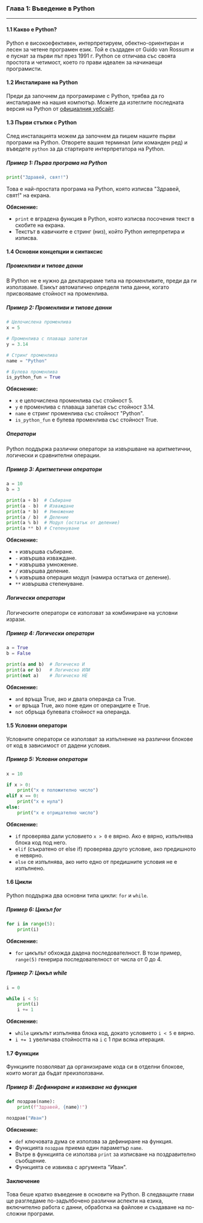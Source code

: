 ### Глава 1: Въведение в Python

---

#### 1.1 Какво е Python?

Python е високоефективен, интерпретируем, обектно-ориентиран и лесен за четене програмен език. Той е създаден от Guido van Rossum и е пуснат за първи път през 1991 г. Python се отличава със своята простота и четимост, което го прави идеален за начинаещи програмисти.

#### 1.2 Инсталиране на Python

Преди да започнем да програмираме с Python, трябва да го инсталираме на нашия компютър. Можете да изтеглите последната версия на Python от [официалния уебсайт](https://www.python.org/).

#### 1.3 Първи стъпки с Python

След инсталацията можем да започнем да пишем нашите първи програми на Python. Отворете вашия терминал (или команден ред) и въведете `python` за да стартирате интерпретатора на Python.

##### Пример 1: Първа програма на Python

```python
print("Здравей, свят!")
```

Това е най-простата програма на Python, която изписва "Здравей, свят!" на екрана.

**Обяснение:**

- `print` е вградена функция в Python, която изписва посочения текст в скобите на екрана.
- Текстът в кавичките е стринг (низ), който Python интерпретира и изписва.

#### 1.4 Основни концепции и синтаксис

##### Променливи и типове данни

В Python не е нужно да декларираме типа на променливите, преди да ги използваме. Езикът автоматично определя типа данни, когато присвояваме стойност на променлива.

##### Пример 2: Променливи и типове данни

```python
# Целочислена променлива
x = 5

# Променлива с плаваща запетая
y = 3.14

# Стринг променлива
name = "Python"

# Булева променлива
is_python_fun = True
```

**Обяснение:**

- `x` е целочислена променлива със стойност 5.
- `y` е променлива с плаваща запетая със стойност 3.14.
- `name` е стринг променлива със стойност "Python".
- `is_python_fun` е булева променлива със стойност True.

##### Оператори

Python поддържа различни оператори за извършване на аритметични, логически и сравнителни операции.

##### Пример 3: Аритметични оператори

```python
a = 10
b = 3

print(a + b)  # Събиране
print(a - b)  # Изваждане
print(a * b)  # Умножение
print(a / b)  # Деление
print(a % b)  # Модул (остатък от деление)
print(a ** b) # Степенуване
```

**Обяснение:**

- `+` извършва събиране.
- `-` извършва изваждане.
- `*` извършва умножение.
- `/` извършва деление.
- `%` извършва операция модул (намира остатъка от деление).
- `**` извършва степенуване.

##### Логически оператори

Логическите оператори се използват за комбиниране на условни изрази.

##### Пример 4: Логически оператори

```python
a = True
b = False

print(a and b)  # Логическо И
print(a or b)   # Логическо ИЛИ
print(not a)    # Логическо НЕ
```

**Обяснение:**

- `and` връща True, ако и двата операнда са True.
- `or` връща True, ако поне един от операндите е True.
- `not` обръща булевата стойност на операнда.

#### 1.5 Условни оператори

Условните оператори се използват за изпълнение на различни блокове от код в зависимост от дадени условия.

##### Пример 5: Условни оператори

```python
x = 10

if x > 0:
    print("x е положително число")
elif x == 0:
    print("x е нула")
else:
    print("x е отрицателно число")
```

**Обяснение:**

- `if` проверява дали условието `x > 0` е вярно. Ако е вярно, изпълнява блока код под него.
- `elif` (съкратено от else if) проверява друго условие, ако предишното е невярно.
- `else` се изпълнява, ако нито едно от предишните условия не е изпълнено.

#### 1.6 Цикли

Python поддържа два основни типа цикли: `for` и `while`.

##### Пример 6: Цикъл for

```python
for i in range(5):
    print(i)
```

**Обяснение:**

- `for` цикълът обхожда дадена последователност. В този пример, `range(5)` генерира последователност от числа от 0 до 4.

##### Пример 7: Цикъл while

```python
i = 0

while i < 5:
    print(i)
    i += 1
```

**Обяснение:**

- `while` цикълът изпълнява блока код, докато условието `i < 5` е вярно.
- `i += 1` увеличава стойността на `i` с 1 при всяка итерация.

#### 1.7 Функции

Функциите позволяват да организираме кода си в отделни блокове, които могат да бъдат преизползвани.

##### Пример 8: Дефиниране и извикване на функция

```python
def поздрав(name):
    print(f"Здравей, {name}!")

поздрав("Иван")
```

**Обяснение:**

- `def` ключовата дума се използва за дефиниране на функция.
- Функцията `поздрав` приема един параметър `name`.
- Вътре в функцията се използва `print` за изписване на поздравително съобщение.
- Функцията се извиква с аргумента "Иван".

#### Заключение

Това беше кратко въведение в основите на Python. В следващите глави ще разгледаме по-задълбочено различни аспекти на езика, включително работа с данни, обработка на файлове и създаване на по-сложни програми.


